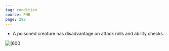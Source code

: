 ```yaml
---
tag: condition
source: PHB
page: 292
---
```


- A poisoned creature has disadvantage on attack rolls and ability checks.



![|600]()
